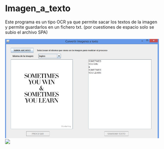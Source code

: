 # Imagen_a_texto
Este programa es un tipo OCR ya que permite sacar los textos de la imagen y permite guardarlos en un fichero txt. (por cuestiones de espacio solo se subio el archivo SPA)

<img src="https://github.com/ringostarr-jaime/Imagen_a_texto/blob/main/Imagen_texto_java/ingles.JPG" width="650" >
</br>
<img src="https://github.com/ringostarr-jaime/Imagen_a_texto/blob/main/Imagen_texto_java/español.JPG" width="650" >

